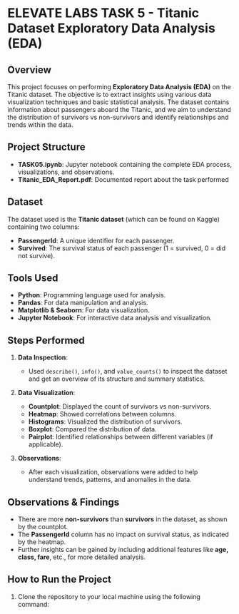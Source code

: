 # ELEVATE LABS TASK 5 - Titanic Dataset Exploratory Data Analysis (EDA)

## Overview
This project focuses on performing **Exploratory Data Analysis (EDA)** on the Titanic dataset. The objective is to extract insights using various data visualization techniques and basic statistical analysis. The dataset contains information about passengers aboard the Titanic, and we aim to understand the distribution of survivors vs non-survivors and identify relationships and trends within the data.

## Project Structure
- **TASK05.ipynb**: Jupyter notebook containing the complete EDA process, visualizations, and observations.
- **Titanic_EDA_Report.pdf**: Documented report about the task performed

## Dataset
The dataset used is the **Titanic dataset** (which can be found on Kaggle) containing two columns:
- **PassengerId**: A unique identifier for each passenger.
- **Survived**: The survival status of each passenger (1 = survived, 0 = did not survive).

## Tools Used
- **Python**: Programming language used for analysis.
- **Pandas**: For data manipulation and analysis.
- **Matplotlib & Seaborn**: For data visualization.
- **Jupyter Notebook**: For interactive data analysis and visualization.

## Steps Performed
1. **Data Inspection**:
   - Used `describe()`, `info()`, and `value_counts()` to inspect the dataset and get an overview of its structure and summary statistics.
   
2. **Data Visualization**:
   - **Countplot**: Displayed the count of survivors vs non-survivors.
   - **Heatmap**: Showed correlations between columns.
   - **Histograms**: Visualized the distribution of survivors.
   - **Boxplot**: Compared the distribution of data.
   - **Pairplot**: Identified relationships between different variables (if applicable).

3. **Observations**:
   - After each visualization, observations were added to help understand trends, patterns, and anomalies in the data.

## Observations & Findings
- There are more **non-survivors** than **survivors** in the dataset, as shown by the countplot.
- The **PassengerId** column has no impact on survival status, as indicated by the heatmap.
- Further insights can be gained by including additional features like **age, class, fare**, etc., for more detailed analysis.

## How to Run the Project
1. Clone the repository to your local machine using the following command:
